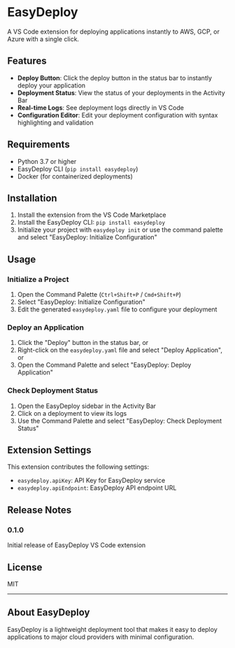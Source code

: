 # EasyDeploy

A VS Code extension for deploying applications instantly to AWS, GCP, or Azure with a single click.

## Features

- **Deploy Button**: Click the deploy button in the status bar to instantly deploy your application
- **Deployment Status**: View the status of your deployments in the Activity Bar
- **Real-time Logs**: See deployment logs directly in VS Code
- **Configuration Editor**: Edit your deployment configuration with syntax highlighting and validation

## Requirements

- Python 3.7 or higher
- EasyDeploy CLI (`pip install easydeploy`)
- Docker (for containerized deployments)

## Installation

1. Install the extension from the VS Code Marketplace
2. Install the EasyDeploy CLI: `pip install easydeploy`
3. Initialize your project with `easydeploy init` or use the command palette and select "EasyDeploy: Initialize Configuration"

## Usage

### Initialize a Project

1. Open the Command Palette (`Ctrl+Shift+P` / `Cmd+Shift+P`)
2. Select "EasyDeploy: Initialize Configuration"
3. Edit the generated `easydeploy.yaml` file to configure your deployment

### Deploy an Application

1. Click the "Deploy" button in the status bar, or
2. Right-click on the `easydeploy.yaml` file and select "Deploy Application", or
3. Open the Command Palette and select "EasyDeploy: Deploy Application"

### Check Deployment Status

1. Open the EasyDeploy sidebar in the Activity Bar
2. Click on a deployment to view its logs
3. Use the Command Palette and select "EasyDeploy: Check Deployment Status"

## Extension Settings

This extension contributes the following settings:

* `easydeploy.apiKey`: API Key for EasyDeploy service
* `easydeploy.apiEndpoint`: EasyDeploy API endpoint URL

## Release Notes

### 0.1.0

Initial release of EasyDeploy VS Code extension

## License

MIT

---

## About EasyDeploy

EasyDeploy is a lightweight deployment tool that makes it easy to deploy applications to major cloud providers with minimal configuration. 